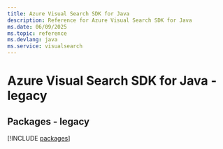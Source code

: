```yaml
---
title: Azure Visual Search SDK for Java
description: Reference for Azure Visual Search SDK for Java
ms.date: 06/09/2025
ms.topic: reference
ms.devlang: java
ms.service: visualsearch
---
```

# Azure Visual Search SDK for Java - legacy
## Packages - legacy
[!INCLUDE [packages](visual-search-index.md)]
